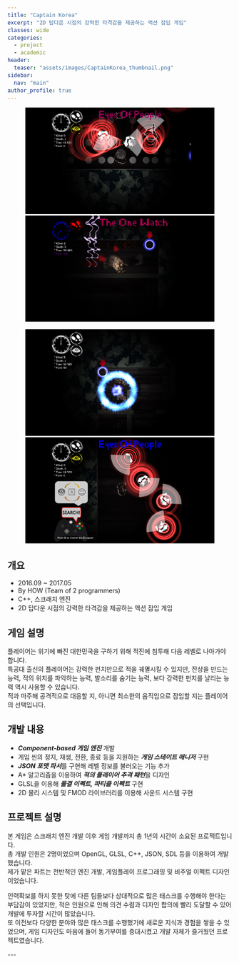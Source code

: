 ```yaml
---
title: "Captain Korea"
excerpt: "2D 탑다운 시점의 강력한 타격감을 제공하는 액션 잠입 게임"
classes: wide
categories: 
  - project
  - academic
header:
  teaser: "assets/images/CaptainKorea_thumbnail.png"
sidebar:
  nav: "main"
author_profile: true
---
```


<figure class="half">
    <a href="/assets/images/CaptainKorea_tech_hires.jpg"><img src="/assets/images/CaptainKorea_tech_hires.jpg"></a>
    <a href="/assets/images/CaptainKorea_3_hires.jpg"><img src="/assets/images/CaptainKorea_3_hires.jpg"></a>
</figure>
<figure class="half">
    <a href="/assets/images/CaptainKorea_2_hires.jpg"><img src="/assets/images/CaptainKorea_2_hires.jpg"></a>
    <a href="/assets/images/CaptainKorea_1_hires.jpg"><img src="/assets/images/CaptainKorea_1_hires.jpg"></a>
</figure>

## 개요
* 2016.09 ~ 2017.05
* By HOW (Team of 2 programmers)
* C++, 스크래치 엔진
* 2D 탑다운 시점의 강력한 타격감을 제공하는 액션 잠입 게임

## 게임 설명
플레이어는 위기에 빠진 대한민국을 구하기 위해 적진에 침투해 다음 레벨로 나아가야 합니다.  
특공대 출신의 플레이어는 강력한 펀치만으로 적을 궤멸시킬 수 있지만, 잔상을 만드는 능력, 적의 위치를 파악하는 능력, 발소리를 숨기는 능력, 보다 강력한 펀치를 날리는 능력 역시 사용할 수 있습니다.  
적과 마주해 공격적으로 대응할 지, 아니면 최소한의 움직임으로 잠입할 지는 플레이어의 선택입니다.  
  
## 개발 내용
  * ***Component-based 게임 엔진*** 개발
  * 게임 씬의 정지, 재생, 전환, 종료 등을 지원하는 ***게임 스테이트 매니저*** 구현
  * ***JSON 포맷 파서***를 구현해 레벨 정보를 불러오는 기능 추가
  * A* 알고리즘을 이용하여 ***적의 플레이어 추격 패턴***을 디자인
  * GLSL을 이용해 ***물결 이펙트, 파티클 이펙트*** 구현
  * 2D 물리 시스템 및 FMOD 라이브러리를 이용해 사운드 시스템 구현
  
## 프로젝트 설명
본 게임은 스크래치 엔진 개발 이후 게임 개발까지 총 1년의 시간이 소요된 프로젝트입니다.  
총 개발 인원은 2명이었으며 OpenGL, GLSL, C++, JSON, SDL 등을 이용하여 개발했습니다.  
제가 맡은 파트는 전반적인 엔진 개발, 게임플레이 프로그래밍 및 비주얼 이펙트 디자인이었습니다.  

인력확보를 하지 못한 탓에 다른 팀들보다 상대적으로 많은 태스크를 수행해야 한다는 부담감이 있었지만, 적은 인원으로 인해 의견 수렴과 디자인 합의에 빨리 도달할 수 있어 개발에 투자할 시간이 많았습니다.  
또 이전보다 다양한 분야와 많은 태스크를 수행했기에 새로운 지식과 경험을 쌓을 수 있었으며, 게임 디자인도 마음에 들어 동기부여를 증대시켰고 개발 자체가 즐거웠던 프로젝트였습니다.  
</div>
---